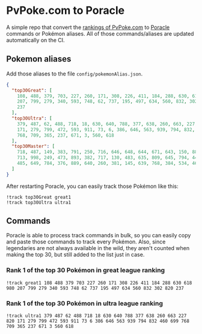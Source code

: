 # PvPoke.com to Poracle
A simple repo that convert the [rankings of PvPoke.com](https://pvpoke.com/rankings/) to [Poracle](https://github.com/KartulUdus/PoracleJS) commands or Pokémon aliases. 
All of those commands/aliases are updated automatically on the CI.

## Pokemon aliases
Add those aliases to the file `config/pokemonAlias.json`. 

<!-- aliases-start -->
```json
{
  "top30Great": [
    108, 488, 379, 703, 227, 260, 171, 308, 226, 411, 184, 288, 630, 618, 980,
    207, 799, 279, 340, 593, 748, 62, 737, 195, 497, 634, 560, 832, 302, 820,
    237
  ],
  "top30Ultra": [
    379, 487, 62, 488, 718, 18, 630, 640, 788, 377, 638, 260, 663, 227, 820,
    171, 279, 799, 472, 593, 911, 73, 6, 386, 646, 563, 939, 794, 832, 460, 699,
    768, 709, 365, 237, 671, 3, 560, 618
  ],
  "top30Master": [
    718, 487, 149, 383, 791, 250, 716, 646, 648, 644, 671, 643, 150, 888, 484,
    713, 998, 249, 473, 893, 382, 717, 130, 483, 635, 809, 645, 794, 445, 901,
    485, 649, 784, 376, 889, 640, 260, 381, 145, 639, 768, 384, 534, 464, 638
  ]
}
```
<!-- aliases-end -->

After restarting Poracle, you can easily track those Pokémon like this:
```shell
!track top30Great great1
!track top30Ultra ultra1
```

## Commands
Poracle is able to process track commands in bulk, so you can easily copy and paste those commands to track every Pokémon. 
Also, since legendaries are not always available in the wild, they aren't counted when making the top 30, but still added to the list just in case.

### Rank 1 of the top 30 Pokémon in great league ranking
<!-- top30great-start -->
```
!track great1 108 488 379 703 227 260 171 308 226 411 184 288 630 618 980 207 799 279 340 593 748 62 737 195 497 634 560 832 302 820 237
```
<!-- top30great-end -->

### Rank 1 of the top 30 Pokémon in ultra league ranking
<!-- top30ultra-start -->
```
!track ultra1 379 487 62 488 718 18 630 640 788 377 638 260 663 227 820 171 279 799 472 593 911 73 6 386 646 563 939 794 832 460 699 768 709 365 237 671 3 560 618
```
<!-- top30ultra-end -->
